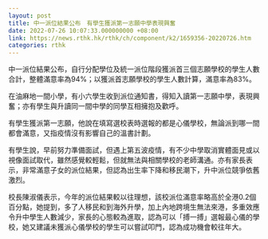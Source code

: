 ```yaml
---
layout: post
title: 中一派位結果公布　有學生獲派第一志願中學表現興奮
date: 2022-07-26 10:07:33.000000000 +08:00
link: https://news.rthk.hk/rthk/ch/component/k2/1659356-20220726.htm
categories: rthk
---
```


中一派位結果公布，自行分配學位及統一派位階段獲派首三個志願學校的學生人數合計，整體滿意率為94%；以獲派首志願學校的學生人數計算，滿意率為83%。

在油麻地一間小學，有小六學生收到派位通知書，得知入讀第一志願中學，表現興奮；亦有學生與升讀同一間中學的同學互相擁抱及歡呼。

有學生獲派第一志願，他說在填寫選校表時選報的都是心儀學校，無論派到哪一間都會滿意，又指疫情沒有影響自己的溫書計劃。

有學生說，早前努力準備面試，但遇上第五波疫情，有不少中學取消實體面見或以視像面試取代，雖然感覺較輕鬆，但就無法與相關學校的老師溝通。亦有家長表示，非常滿意子女的派位結果，但認為出生率下降和移民潮下，升中派位競爭依舊激烈。

校長陳淑儀表示，今年的派位結果較以往理想，該校派位滿意率略高於全港0.2個百分點，她提到，多了人移民和到海外升學，加上內地跨境生無法來港，多重效應令升中學生人數減少，家長的心態較為進取，認為可以「搏一搏」選報最心儀的學校，她又建議未獲派心儀學校的學生可以嘗試叩門，認為成功機會較往年大。
